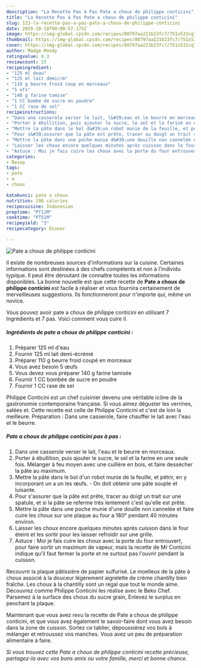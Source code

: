 ```yaml
---
description: "La Recette Pas à Pas Pate a choux de philippe conticini"
title: "La Recette Pas à Pas Pate a choux de philippe conticini"
slug: 123-la-recette-pas-a-pas-pate-a-choux-de-philippe-conticini
date: 2020-10-18T00:08:57.175Z
image: https://img-global.cpcdn.com/recipes/80797aa221b23fc7/751x532cq70/pate-a-choux-de-philippe-conticini-photo-principale-de-la-recette.jpg
thumbnail: https://img-global.cpcdn.com/recipes/80797aa221b23fc7/751x532cq70/pate-a-choux-de-philippe-conticini-photo-principale-de-la-recette.jpg
cover: https://img-global.cpcdn.com/recipes/80797aa221b23fc7/751x532cq70/pate-a-choux-de-philippe-conticini-photo-principale-de-la-recette.jpg
author: Madge Moody
ratingvalue: 4.3
reviewcount: 15
recipeingredient:
- "125 ml deau"
- "125 ml lait demicrm"
- "110 g beurre froid coup en morceaux"
- "5 ufs"
- "140 g farine tamise"
- "1 CC bombe de sucre en poudre"
- "1 CC rase de sel"
recipeinstructions:
- "Dans une casserole verser le lait, l&#39;eau et le beurre en morceaux."
- "Porter à ébullition, puis ajouter le sucre, le sel et la farine en une seule fois. Mélanger à feu moyen avec une cuillère en bois, et faire dessécher la pâte au maximum."
- "Mettre la pâte dans le bol d&#39;un robot munie de la feuille, et pétrir, en y incorporant un a un les œufs. On doit obtenir une pâte souple et luisante."
- "Pour s&#39;assurer que la pâte est prête, tracer au doigt un trait sur une spatule, et si la pâte se referme très lentement c&#39;est qu&#39;elle est prête."
- "Mettre la pâte dans une poche munie d&#39;une douille non cannelée et faire cuire les choux sur une plaque au four a 180° pendant 40 minutes environ."
- "Laisser les choux encore quelques minutes après cuisson dans le four éteint et les sortir pour les laisser refroidir sur une grille."
- "Astuce : Moi je fais cuire les choux avec la porte du four entrouvert, pour faire sortir un maximum de vapeur, mais la recette de Mr Conticini indique qu&#39;il faut fermer la porte et ne surtout pas l&#39;ouvrir pendant la cuisson."
categories:
- Resep
tags:
- pate
- a
- choux

katakunci: pate a choux 
nutrition: 298 calories
recipecuisine: Indonesian
preptime: "PT12M"
cooktime: "PT51M"
recipeyield: "3"
recipecategory: Dinner

---
```



![Pate a choux de philippe conticini](https://img-global.cpcdn.com/recipes/80797aa221b23fc7/751x532cq70/pate-a-choux-de-philippe-conticini-photo-principale-de-la-recette.jpg)

Il existe de nombreuses sources d'informations sur la cuisine. Certaines informations sont destinées à des chefs compétents et non à l'individu typique. Il peut être déroutant de connaître toutes les informations disponibles. La bonne nouvelle est que cette recette de <strong> Pate a choux de philippe conticini </strong> est facile à réaliser et vous fournira certainement de merveilleuses suggestions. Ils fonctionneront pour n'importe qui, même un novice.

<!--inarticleads1-->

Vous pouvez avoir pate a choux de philippe conticini en utilisant 7 Ingrédients et 7 pas. Voici comment vous cuire il.

##### Ingrédients de pate a choux de philippe conticini :

1. Préparer 125 ml d&#39;eau
1. Fournir 125 ml lait demi-écrémé
1. Préparer 110 g beurre froid coupé en morceaux
1. Vous avez besoin 5 œufs
1. Vous devez vous préparer 140 g farine tamisée
1. Fournir 1 CC bombée de sucre en poudre
1. Fournir 1 CC rase de sel


Philippe Conticini est un chef cuisinier devenu une véritable icône de la gastronomie contemporaine française. Si vous aimez déguster les verrines, salées et. Cette recette est celle de Philippe Conticini et c&#39;est de loin la meilleure. Préparation : Dans une casserole, faire chauffer le lait avec l&#39;eau et le beurre. 

<!--inarticleads2-->

##### Pate a choux de philippe conticini pas à pas :

1. Dans une casserole verser le lait, l&#39;eau et le beurre en morceaux.
1. Porter à ébullition, puis ajouter le sucre, le sel et la farine en une seule fois. Mélanger à feu moyen avec une cuillère en bois, et faire dessécher la pâte au maximum.
1. Mettre la pâte dans le bol d&#39;un robot munie de la feuille, et pétrir, en y incorporant un a un les œufs. - On doit obtenir une pâte souple et luisante.
1. Pour s&#39;assurer que la pâte est prête, tracer au doigt un trait sur une spatule, et si la pâte se referme très lentement c&#39;est qu&#39;elle est prête.
1. Mettre la pâte dans une poche munie d&#39;une douille non cannelée et faire cuire les choux sur une plaque au four a 180° pendant 40 minutes environ.
1. Laisser les choux encore quelques minutes après cuisson dans le four éteint et les sortir pour les laisser refroidir sur une grille.
1. Astuce : Moi je fais cuire les choux avec la porte du four entrouvert, pour faire sortir un maximum de vapeur, mais la recette de Mr Conticini indique qu&#39;il faut fermer la porte et ne surtout pas l&#39;ouvrir pendant la cuisson.


Recouvrir la plaque pâtissière de papier sulfurisé. Le moelleux de la pâte à choux associé à la douceur légèrement aigrelette de crème chantilly bien fraîche. Les choux à la chantilly sont un régal que tout le monde aime. Découvrez comme Philippe Conticini les réalise avec le Beko Chef. Parsemez à la surface des choux du sucre grain, Enlevez le surplus en penchant la plaque. 

<!--inarticleads1-->

<p>
Maintenant que vous avez revu la recette de Pate a choux de philippe conticini, et que vous avez également le savoir-faire dont vous avez besoin dans la zone de cuisson. Sortez ce tablier, dépoussiérez vos bols à mélanger et retroussez vos manches. Vous avez un peu de préparation alimentaire à faire.
</p>

<p>
<i>Si vous trouvez cette Pate a choux de philippe conticini recette précieuse, partagez-la avec vos bons amis ou votre famille, merci et bonne chance.</i>
</p>
